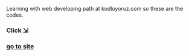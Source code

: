 Learning with web developing path at kodluyoruz.com so these are the codes.

### Click ⇲
###          [go to site](https://yasinenis.github.io)

